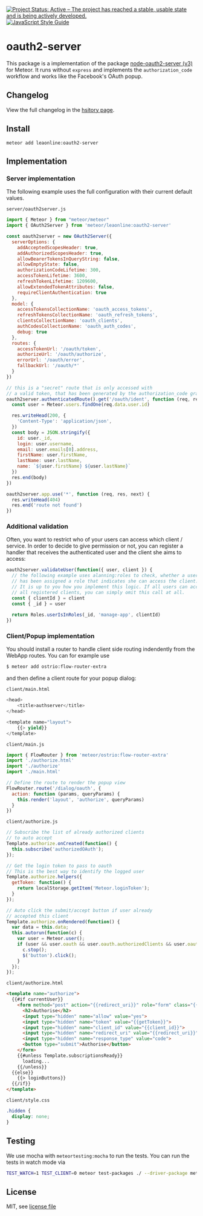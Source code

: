 [![Project Status: Active – The project has reached a stable, usable state and is being actively developed.](https://www.repostatus.org/badges/latest/active.svg)](https://www.repostatus.org/#active)
[![JavaScript Style Guide](https://img.shields.io/badge/code_style-standard-brightgreen.svg)](https://standardjs.com)

# oauth2-server

This package is a implementation of the package [node-oauth2-server (v3)](https://github.com/thomseddon/node-oauth2-server) for Meteor.
It runs without `express` and implements the `authorization_code` workflow and works like the Facebook's OAuth popup.

## Changelog

View the full changelog in the [hsitory page](./HISTORY.md).

## Install
```
meteor add leaonline:oauth2-server
```

## Implementation

### Server implementation

The following example uses the full configuration with their current default values.

`server/oauth2server.js`
```javascript
import { Meteor } from "meteor/meteor"
import { OAuth2Server } from 'meteor/leaonline:oauth2-server'

const oauth2server = new OAuth2Server({
  serverOptions: {
    addAcceptedScopesHeader: true,
    addAuthorizedScopesHeader: true,
    allowBearerTokensInQueryString: false,
    allowEmptyState: false,
    authorizationCodeLifetime: 300,
    accessTokenLifetime: 3600,
    refreshTokenLifetime: 1209600,
    allowExtendedTokenAttributes: false,
    requireClientAuthentication: true
  },
  model: {
    accessTokensCollectionName: 'oauth_access_tokens',
    refreshTokensCollectionName: 'oauth_refresh_tokens',
    clientsCollectionName: 'oauth_clients',
    authCodesCollectionName: 'oauth_auth_codes',
    debug: true
  },
  routes: {
    accessTokenUrl: '/oauth/token',
    authorizeUrl: '/oauth/authorize',
    errorUrl: '/oauth/error',
    fallbackUrl: '/oauth/*'
  }
})

// this is a "secret" route that is only accessed with
// a valid token, that has been generated by the authorization_code grant flow
oauth2server.authenticatedRoute().get('/oauth/ident', function (req, res, next) {
  const user = Meteor.users.findOne(req.data.user.id)

  res.writeHead(200, {
    'Content-Type': 'application/json',
  })
  const body = JSON.stringify({
    id: user._id,
    login: user.username,
    email: user.emails[0].address,
    firstName: user.firstName,
    lastName: user.lastName,
    name: `${user.firstName} ${user.lastName}`
  })
  res.end(body)
})

oauth2server.app.use('*', function (req, res, next) {
  res.writeHead(404)
  res.end('route not found')
})

```

### Additional validation

Often, you want to restrict who of your users can access which client / service.
In order to decide to give permission or not, you can register a handler that
receives the authenticated user and the client she aims to access:

```javascript
oauth2server.validateUser(function({ user, client }) {
  // the following example uses alanning:roles to check, whether a user
  // has been assigned a role that indicates she can access the client.
  // It is up to you how you implement this logic. If all users can access
  // all registered clients, you can simply omit this call at all.
  const { clientId } = client
  const { _id } = user
  
  return Roles.userIsInRoles(_id, 'manage-app', clientId)
})
```



### Client/Popup implementation

You should install a router to handle client side routing indendently from the WebApp routes. You can for example use

```bash
$ meteor add ostrio:flow-router-extra
```

and then define a client route for your popup dialog:

`client/main.html`
```javascript
<head>
    <title>authserver</title>
</head>

<template name="layout">
    {{> yield}}
</template>
```

`client/main.js`
```javascript
import { FlowRouter } from 'meteor/ostrio:flow-router-extra'
import './authorize.html'
import './authorize'
import './main.html'

// Define the route to render the popup view
FlowRouter.route('/dialog/oauth', {
  action: function (params, queryParams) {
    this.render('layout', 'authorize', queryParams)
  }
})
```

`client/authorize.js`
```javascript
// Subscribe the list of already authorized clients
// to auto accept
Template.authorize.onCreated(function() {
  this.subscribe('authorizedOAuth');
});

// Get the login token to pass to oauth
// This is the best way to identify the logged user
Template.authorize.helpers({
  getToken: function() {
    return localStorage.getItem('Meteor.loginToken');
  }
});

// Auto click the submit/accept button if user already
// accepted this client
Template.authorize.onRendered(function() {
  var data = this.data;
  this.autorun(function(c) {
    var user = Meteor.user();
    if (user && user.oauth && user.oauth.authorizedClients && user.oauth.authorizedClients.indexOf(data.client_id()) > -1) {
      c.stop();
      $('button').click();
    }
  });
});
```

`client/authorize.html`
```html
<template name="authorize">
  {{#if currentUser}}
    <form method="post" action="{{redirect_uri}}" role="form" class="{{#unless Template.subscriptionsReady}}hidden{{/unless}}">
      <h2>Authorise</h2>
      <input type="hidden" name="allow" value="yes">
      <input type="hidden" name="token" value="{{getToken}}">
      <input type="hidden" name="client_id" value="{{client_id}}">
      <input type="hidden" name="redirect_uri" value="{{redirect_uri}}">
      <input type="hidden" name="response_type" value="code">
      <button type="submit">Authorise</button>
    </form>
    {{#unless Template.subscriptionsReady}}
      loading...
    {{/unless}}
  {{else}}
    {{> loginButtons}}
  {{/if}}
</template>
```

`client/style.css`
```css
.hidden {
  display: none;
}
```

## Testing

We use mocha with `meteortesting:mocha` to run the tests. You can run the tests in watch mode via

```bash
TEST_WATCH=1 TEST_CLIENT=0 meteor test-packages ./ --driver-package meteortesting:mocha
```


## License

MIT, see [license file](./LICENSE)